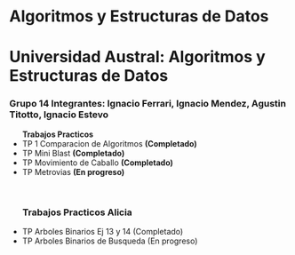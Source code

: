 # Algoritmos y Estructuras de Datos

<h1>Universidad Austral: Algoritmos y Estructuras de Datos</h1>

<h3>Grupo 14 Integrantes: Ignacio Ferrari, Ignacio Mendez, Agustin Titotto, Ignacio Estevo</h3>

<ul><b>Trabajos Practicos</b>
  <li>TP 1 Comparacion de Algoritmos <b>(Completado)</b></li>
  <li>TP Mini Blast <b>(Completado)</b></li>
  <li>TP Movimiento de Caballo <b>(Completado)</b></li>
  <li>TP Metrovias <b>(En progreso)</b></li></ul>
  <br>
  <ul><b><h3>Trabajos Practicos Alicia</h3></b>
    <li>TP Arboles Binarios Ej 13 y 14 (Completado)</li>
    <li>TP Arboles Binarios de Busqueda (En progreso)</li>
  </ul>
  
